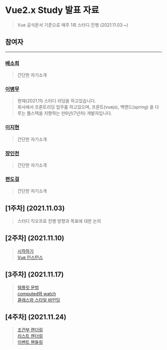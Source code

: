 Vue2.x Study 발표 자료
======================

> Vue 공식문서 기준으로 매주 1회 스터디 진행 (2021.11.03 ~)

## 참여자

---

### [배소희](https://naver.com)

> 간단한 자기소개

### [이병무](https://github.com/backsboys)

> 현재(2021.11) 스터디 리딩을 하고있습니다.  
> 회사에서 프론트리딩 업무를 하고있으며, 프론트(vuejs), 백앤드(spring) 을 다루는 풀스택을 지향하는 만6년(7년차) 개발자입니다.  

### [이지현](https://naver.com)

> 간단한 자기소개

### [장인천](https://naver.com)

> 간단한 자기소개

### [편도걸](https://naver.com)

> 간단한 자기소개

[1주차] (2021.11.03)
-----------------------
> 스터디 킥오프로 진행 방향과 목표에 대한 논의

[2주차] (2021.11.10)
-----------------------
> [시작하기](https://kr.vuejs.org/v2/guide/index.html)  
> [Vue 인스턴스](https://kr.vuejs.org/v2/guide/instance.html)  

[3주차] (2021.11.17)
-----------------------
> [템플릿 문법](https://kr.vuejs.org/v2/guide/syntax.html)  
> [computed와 watch](https://kr.vuejs.org/v2/guide/computed.html)  
> [클래스와 스타일 바인딩](https://kr.vuejs.org/v2/guide/class-and-style.html)

[4주차] (2021.11.24)
-----------------------
> [조건부 렌더링](https://kr.vuejs.org/v2/guide/conditional.html)  
> [리스트 렌더링](https://kr.vuejs.org/v2/guide/list.html)  
> [이벤트 핸들링](https://kr.vuejs.org/v2/guide/events.html)  
